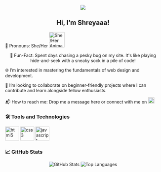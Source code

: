 
<p align="center">
  <img src="https://capsule-render.vercel.app/api?text=Welcome!&animation=fadeIn&type=waving&color=gradient&height=100"/>
</p>

<h2 align="center">Hi, I’m Shreyaaa!</h2>

<p align="left">
  🌈 Pronouns: She/Her 
  <img src="https://user-images.githubusercontent.com/46517096/167467748-48232d3d-d2f1-4a0b-b4b4-f0c6f2a0a6c5.gif" height="50" alt="She/Her Animation" />
</p>

<p align="center" class="fun-fact">
 🎉 Fun-Fact: Spent days chasing a pesky bug on my site. It's like playing hide-and-seek with a sneaky sock in a pile of code!
</p>

<p>
  🌐 I’m interested in mastering the fundamentals of web design and development.
</p>

<p>
  🤝 I’m looking to collaborate on beginner-friendly projects where I can contribute and learn alongside fellow enthusiasts.
</p>

<p align="left">
 📬 How to reach me: Drop me a message here or connect with me on 
  <a href="https://www.linkedin.com/in/shreya-berlikar">
    <img height="20" src="https://cdn.jsdelivr.net/gh/devicons/devicon/icons/linkedin/linkedin-original.svg" alt="LinkedIn"/>
  </a>
</p>


### 🛠️ Tools and Technologies
<p align="left">
  <img src="https://cdn.jsdelivr.net/gh/devicons/devicon/icons/html5/html5-original.svg" alt="html5" width="45" height="45"/>
  <img src="https://cdn.jsdelivr.net/gh/devicons/devicon/icons/css3/css3-original.svg" alt="css3" width="45" height="45"/>
  <img src="https://cdn.jsdelivr.net/gh/devicons/devicon/icons/javascript/javascript-original.svg" alt="javascript" width="45" height="45"/>
</p>

### 📈 GitHub Stats
<p align="center">
  <img src="https://github-readme-stats.vercel.app/api?username=shreyaberlikar&show_icons=true&theme=radical" alt="GitHub Stats"/>
  <img src="https://github-readme-stats.vercel.app/api/top-langs/?username=shreyaberlikar&layout=compact&theme=radical" alt="Top Languages"/>
</p>

